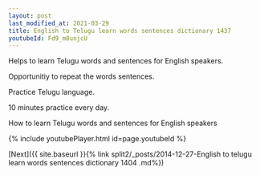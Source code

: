 ```yaml
---
layout: post
last_modified_at: 2021-03-29
title: English to Telugu learn words sentences dictionary 1437 
youtubeId: Fd9_m8unjcU
---
```

 
 
Helps to learn Telugu words and sentences for English speakers.

Opportunitiy to repeat the words sentences. 

Practice Telugu language. 
 
10 minutes practice every day. 
 
How to learn Telugu words and sentences for English speakers 
 
{% include youtubePlayer.html id=page.youtubeId %}
 
 
[Next]({{ site.baseurl }}{% link  split2/_posts/2014-12-27-English to telugu learn words sentences dictionary 1404 .md%})
 
